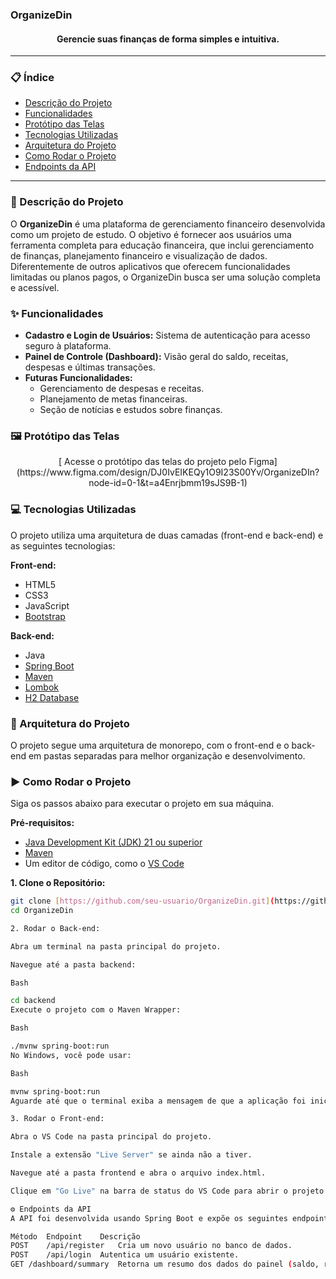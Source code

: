### OrganizeDin

#### <p align="center">Gerencie suas finanças de forma simples e intuitiva.</p>

---

### 📋 Índice

- [Descrição do Projeto](#-descrição-do-projeto)
- [Funcionalidades](#-funcionalidades)
- [Protótipo das Telas](#-protótipo-das-telas)
- [Tecnologias Utilizadas](#-tecnologias-utilizadas)
- [Arquitetura do Projeto](#-arquitetura-do-projeto)
- [Como Rodar o Projeto](#-como-rodar-o-projeto)
- [Endpoints da API](#-endpoints-da-api)

---

### 📝 Descrição do Projeto

O **OrganizeDin** é uma plataforma de gerenciamento financeiro desenvolvida como um projeto de estudo. O objetivo é fornecer aos usuários uma ferramenta completa para educação financeira, que inclui gerenciamento de finanças, planejamento financeiro e visualização de dados. Diferentemente de outros aplicativos que oferecem funcionalidades limitadas ou planos pagos, o OrganizeDin busca ser uma solução completa e acessível.

### ✨ Funcionalidades

- **Cadastro e Login de Usuários:** Sistema de autenticação para acesso seguro à plataforma.
- **Painel de Controle (Dashboard):** Visão geral do saldo, receitas, despesas e últimas transações.
- **Futuras Funcionalidades:**
    - Gerenciamento de despesas e receitas.
    - Planejamento de metas financeiras.
    - Seção de notícias e estudos sobre finanças.

### 🖼️ Protótipo das Telas

<div align="center">
 [ Acesse o protótipo das telas do projeto pelo Figma](https://www.figma.com/design/DJ0IvEIKEQy1O9I23S00Yv/OrganizeDIn?node-id=0-1&t=a4Enrjbmm19sJS9B-1) </a>
</div>


### 💻 Tecnologias Utilizadas

O projeto utiliza uma arquitetura de duas camadas (front-end e back-end) e as seguintes tecnologias:

**Front-end:**
- HTML5
- CSS3
- JavaScript
- [Bootstrap](https://getbootstrap.com/)

**Back-end:**
- Java
- [Spring Boot](https://spring.io/projects/spring-boot)
- [Maven](https://maven.apache.org/)
- [Lombok](https://projectlombok.org/)
- [H2 Database](https://www.h2database.com/html/main.html)

### 🧱 Arquitetura do Projeto

O projeto segue uma arquitetura de monorepo, com o front-end e o back-end em pastas separadas para melhor organização e desenvolvimento.

### ▶️ Como Rodar o Projeto

Siga os passos abaixo para executar o projeto em sua máquina.

**Pré-requisitos:**
- [Java Development Kit (JDK) 21 ou superior](https://www.oracle.com/java/technologies/downloads/)
- [Maven](https://maven.apache.org/download.cgi)
- Um editor de código, como o [VS Code](https://code.visualstudio.com/)

**1. Clone o Repositório:**

```bash
git clone [https://github.com/seu-usuario/OrganizeDin.git](https://github.com/seu-usuario/OrganizeDin.git)
cd OrganizeDin

2. Rodar o Back-end:

Abra um terminal na pasta principal do projeto.

Navegue até a pasta backend:

Bash

cd backend
Execute o projeto com o Maven Wrapper:

Bash

./mvnw spring-boot:run
No Windows, você pode usar:

Bash

mvnw spring-boot:run
Aguarde até que o terminal exiba a mensagem de que a aplicação foi iniciada.

3. Rodar o Front-end:

Abra o VS Code na pasta principal do projeto.

Instale a extensão "Live Server" se ainda não a tiver.

Navegue até a pasta frontend e abra o arquivo index.html.

Clique em "Go Live" na barra de status do VS Code para abrir o projeto no seu navegador.

⚙️ Endpoints da API
A API foi desenvolvida usando Spring Boot e expõe os seguintes endpoints:

Método	Endpoint	Descrição
POST	/api/register	Cria um novo usuário no banco de dados.
POST	/api/login	Autentica um usuário existente.
GET	/dashboard/summary	Retorna um resumo dos dados do painel (saldo, receitas, despesas).

